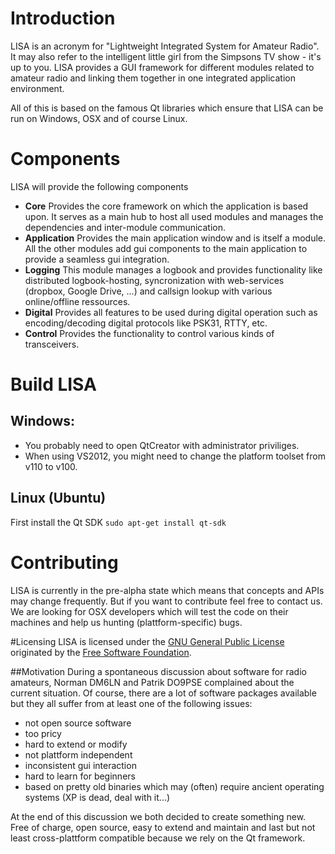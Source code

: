 # Introduction

LISA is an acronym for "Lightweight Integrated System for Amateur Radio". It may also refer to the intelligent little girl from the Simpsons TV show - it's up to you. LISA provides a GUI framework for different modules related to amateur radio and linking them together in one integrated application environment.

All of this is based on the famous Qt libraries which ensure that LISA can be run on Windows, OSX and of course Linux.

# Components
LISA will provide the following components

- **Core** Provides the core framework on which the application is based upon. It serves as a main hub to host all used modules and manages the dependencies and inter-module communication.
- **Application** Provides the main application window and is itself a module. All the other modules add gui components to the main application to provide a seamless gui integration.
- **Logging** This module manages a logbook and provides functionality like distributed logbook-hosting, syncronization with web-services (dropbox, Google Drive, ...) and callsign lookup with various online/offline ressources.
- **Digital** Provides all features to be used during digital operation such as encoding/decoding digital protocols like PSK31, RTTY, etc. 
- **Control** Provides the functionality to control various kinds of transceivers.

# Build LISA

## Windows:

- You probably need to open QtCreator with administrator priviliges.
- When using VS2012, you might need to change the platform toolset from v110 to v100.

## Linux (Ubuntu)

First install the Qt SDK 
`sudo apt-get install qt-sdk`

# Contributing
LISA is currently in the pre-alpha state which means that concepts and APIs may change frequently. But if you want to contribute feel free to contact us. We are looking for OSX developers which will test the code on their machines and help us hunting (plattform-specific) bugs.

#Licensing
LISA is licensed under the [GNU General Public License](http://www.gnu.org/licenses/gpl-3.0.en.html, "GPLv3") originated by the [Free Software Foundation](http://www.fsf.org).

##Motivation
During a spontaneous discussion about software for radio amateurs, Norman DM6LN and Patrik DO9PSE complained about the current situation. Of course, there are a lot of software packages available but they all suffer from at least one of the following issues:

- not open source software
- too pricy
- hard to extend or modify
- not plattform independent
- inconsistent gui interaction
- hard to learn for beginners
- based on pretty old binaries which may (often) require ancient operating systems (XP is dead, deal with it...)

At the end of this discussion we both decided to create something new. Free of charge, open source, easy to extend and maintain and last but not least cross-plattform compatible because we rely on the Qt framework.
